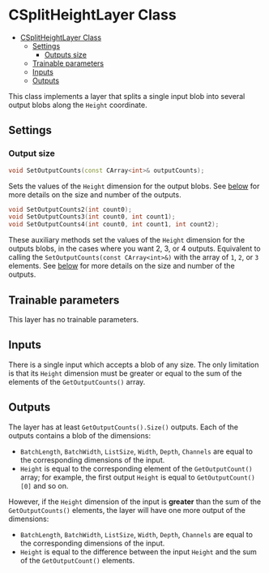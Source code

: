# CSplitHeightLayer Class

<!-- TOC -->

- [CSplitHeightLayer Class](#csplitheightlayer-class)
    - [Settings](#settings)
        - [Outputs size](#outputs-size)
    - [Trainable parameters](#trainable-parameters)
    - [Inputs](#inputs)
    - [Outputs](#outputs)

<!-- /TOC -->

This class implements a layer that splits a single input blob into several output blobs along the `Height` coordinate.


## Settings

### Output size

```c++
void SetOutputCounts(const CArray<int>& outputCounts);
```

Sets the values of the `Height` dimension for the output blobs. See [below](#outputs) for more details on the size and number of the outputs.


```c++
void SetOutputCounts2(int count0);
void SetOutputCounts3(int count0, int count1);
void SetOutputCounts4(int count0, int count1, int count2);
```

These auxiliary methods set the values of the `Height` dimension for the outputs blobs, in the cases where you want 2, 3, or 4 outputs. Equivalent to calling the `SetOutputCounts(const CArray<int>&)` with the array of `1`, `2`, or `3` elements. See [below](#outputs) for more details on the size and number of the outputs.

## Trainable parameters

This layer has no trainable parameters.

## Inputs

There is a single input which accepts a blob of any size. The only limitation is that its `Height` dimension must be greater or equal to the sum of the elements of the `GetOutputCounts()` array.

## Outputs

The layer has at least `GetOutputCounts().Size()` outputs. Each of the outputs contains a blob of the dimensions:

- `BatchLength`, `BatchWidth`, `ListSize`, `Width`, `Depth`, `Channels` are equal to the corresponding dimensions of the input.
- `Height` is equal to the corresponding element of the `GetOutputCount()` array; for example, the first output `Height` is equal to `GetOutputCount()[0]` and so on.

However, if the `Height` dimension of the input is **greater** than the sum of the `GetOutputCounts()` elements, the layer will have one more output of the dimensions:

- `BatchLength`, `BatchWidth`, `ListSize`, `Width`, `Depth`, `Channels` are equal to the corresponding dimensions of the input.
- `Height` is equal to the difference between the input `Height` and the sum of the `GetOutputCount()` elements.
